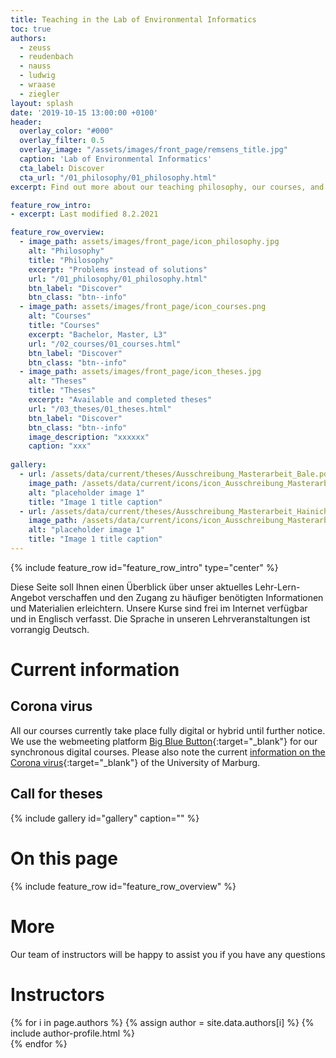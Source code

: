 ```yaml
---
title: Teaching in the Lab of Environmental Informatics
toc: true
authors:
  - zeuss
  - reudenbach
  - nauss
  - ludwig
  - wraase
  - ziegler
layout: splash
date: '2019-10-15 13:00:00 +0100'
header:
  overlay_color: "#000"
  overlay_filter: 0.5
  overlay_image: "/assets/images/front_page/remsens_title.jpg"
  caption: 'Lab of Environmental Informatics'
  cta_label: Discover
  cta_url: "/01_philosophy/01_philosophy.html"
excerpt: Find out more about our teaching philosophy, our courses, and our topics for theses

feature_row_intro:
- excerpt: Last modified 8.2.2021

feature_row_overview:
  - image_path: assets/images/front_page/icon_philosophy.jpg
    alt: "Philosophy"
    title: "Philosophy"
    excerpt: "Problems instead of solutions"
    url: "/01_philosophy/01_philosophy.html"
    btn_label: "Discover"
    btn_class: "btn--info"
  - image_path: assets/images/front_page/icon_courses.png
    alt: "Courses"
    title: "Courses"
    excerpt: "Bachelor, Master, L3"
    url: "/02_courses/01_courses.html"
    btn_label: "Discover"
    btn_class: "btn--info"
  - image_path: assets/images/front_page/icon_theses.jpg
    alt: "Theses"
    title: "Theses"
    excerpt: "Available and completed theses"
    url: "/03_theses/01_theses.html"
    btn_label: "Discover"
    btn_class: "btn--info"
    image_description: "xxxxxx"
    caption: "xxx"
    
gallery:
  - url: /assets/data/current/theses/Ausschreibung_Masterarbeit_Bale.pdf
    image_path: /assets/data/current/icons/icon_Ausschreibung_Masterarbeit_Bale.jpg
    alt: "placeholder image 1"
    title: "Image 1 title caption"
  - url: /assets/data/current/theses/Ausschreibung_Masterarbeit_Hainich.pdf
    image_path: /assets/data/current/icons/icon_Ausschreibung_Masterarbeit_Hainich.jpg
    alt: "placeholder image 1"
    title: "Image 1 title caption"
---
```



{% include feature_row id="feature_row_intro" type="center" %}

Diese Seite soll Ihnen einen Überblick über unser aktuelles Lehr-Lern-Angebot verschaffen und den Zugang zu häufiger benötigten Informationen und Materialien erleichtern. 
Unsere Kurse sind frei im Internet verfügbar und in Englisch verfasst. 
Die Sprache in unseren Lehrveranstaltungen ist vorrangig Deutsch.


# Current information

## Corona virus
All our courses currently take place fully digital or hybrid until further notice. 
We use the webmeeting platform [Big Blue Button](https://www.uni-marburg.de/de/hrz/dienste/web-konferenzen/web-konferenz-bigbluebutton){:target="_blank"} for our synchronous digital courses. 
Please also note the current [information on the Corona virus](https://www.uni-marburg.de/de/universitaet/administration/sicherheit/coronavirus){:target="_blank"} of the University of Marburg.


## Call for theses


{% include gallery id="gallery" caption="" %}



<!-- <br /> -->


# On this page
{% include feature_row id="feature_row_overview" %}


# More
Our team of instructors will be happy to assist you if you have any questions


# Instructors

{% for i in page.authors %} 
  {% assign author = site.data.authors[i] %}
  {% include author-profile.html %}
 <br /> 
{% endfor %}



<!--
funkychunkypool
{: .notice--info}
[Philosophy](somewhere){: .btn .btn--info .btn--x-large} 
[Courses](somewhere){: .btn .btn--info .btn--x-large}
[Theses](somewhere){: .btn .btn--info .btn--x-large}

b
c
-->




